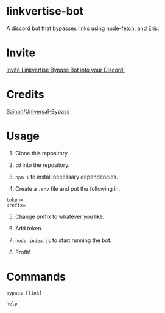 # linkvertise-bot
A discord bot that bypasses links using node-fetch, and Eris.

# Invite
[Invite Linkvertise Bypass Bot into your Discord!](https://discord.com/oauth2/authorize?client_id=780857188171644962&scope=bot&permissions=8)

# Credits
[Sainan/Universal-Bypass](https://github.com/Sainan/Universal-Bypass)

# Usage
1. Clone this repository

2. `cd` into the repository.

3. `npm i` to install necessary dependencies.

4. Create a `.env` file and put the following in. 

```
token=
prefix=
```

5. Change prefix to whatever you like.

6. Add token.

7. `node index.js` to start running the bot.

8. Profit!

# Commands

`bypass [link]`

`help`

